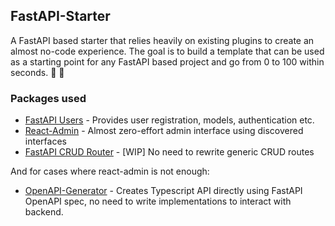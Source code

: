 ## FastAPI-Starter

A FastAPI based starter that relies heavily on existing plugins to create an almost no-code experience. The goal is to build a template that can be used as a starting point for any FastAPI based project and go from 0 to 100 within seconds. 🙂 🚀

### Packages used

* [FastAPI Users](https://github.com/fastapi-users/fastapi-users) - Provides user registration, models, authentication etc.
* [React-Admin](https://marmelab.com/react-admin/) - Almost zero-effort admin interface using discovered interfaces
* [FastAPI CRUD Router](https://github.com/awtkns/fastapi-crudrouter) - [WIP] No need to rewrite generic CRUD routes

And for cases where react-admin is not enough:

* [OpenAPI-Generator](https://github.com/OpenAPITools/openapi-generator/) - Creates Typescript API directly using FastAPI OpenAPI spec, no need to write implementations to interact with backend.

